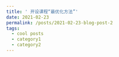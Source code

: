```yaml
---
title: ' 开设课程“最优化方法”'
date: 2021-02-23
permalink: /posts/2021-02-23-blog-post-2
tags:
  - cool posts
  - category1
  - category2
---
```


